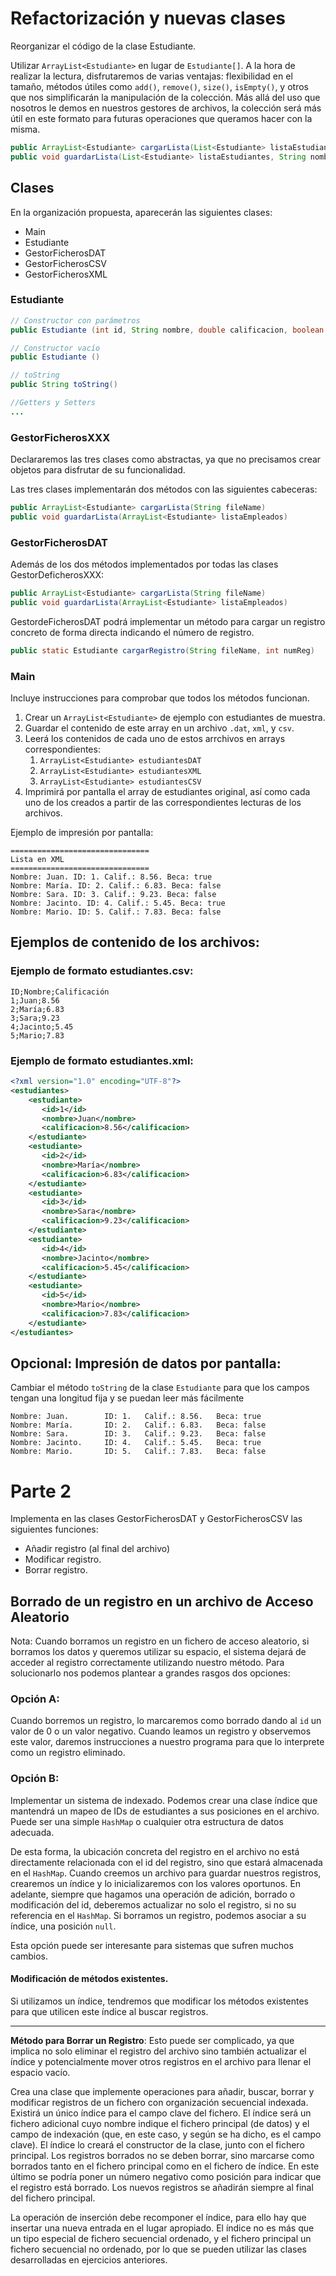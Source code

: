 
# Refactorización y nuevas clases

Reorganizar el código de la clase Estudiante.

Utilizar `ArrayList<Estudiante>` en lugar de `Estudiante[]`. A la hora de realizar la lectura, disfrutaremos de varias ventajas: flexibilidad en el tamaño, métodos útiles como `add()`, `remove()`, `size()`, `isEmpty()`, y otros que nos simplificarán la manipulación de la colección. Más allá del uso que nosotros le demos en nuestros gestores de archivos, la colección será más útil en este formato para futuras operaciones que queramos hacer con la misma.

```java
public ArrayList<Estudiante> cargarLista(List<Estudiante> listaEstudiantes, String nombreArchivo)
public void guardarLista(List<Estudiante> listaEstudiantes, String nombreArchivo)
```

## Clases
En la organización propuesta, aparecerán las siguientes clases:
- Main
- Estudiante
- GestorFicherosDAT
- GestorFicherosCSV
- GestorFicherosXML
### Estudiante
```java
// Constructor con parámetros
public Estudiante (int id, String nombre, double calificacion, boolean beca)

// Constructor vacío
public Estudiante ()

// toString
public String toString()

//Getters y Setters
...
```
### GestorFicherosXXX
Declararemos las tres clases como abstractas, ya que no precisamos crear objetos para disfrutar de su funcionalidad. 

Las tres clases implementarán dos métodos con las siguientes cabeceras:
```java
public ArrayList<Estudiante> cargarLista(String fileName)
public void guardarLista(ArrayList<Estudiante> listaEmpleados)
```

### GestorFicherosDAT
Además de los dos métodos implementados por todas las clases GestorDeficherosXXX:
```java
public ArrayList<Estudiante> cargarLista(String fileName)
public void guardarLista(ArrayList<Estudiante> listaEmpleados)
```
GestordeFicherosDAT podrá implementar un método para cargar un registro concreto de forma directa indicando el número de registro.
```Java
public static Estudiante cargarRegistro(String fileName, int numReg)
```

### Main
Incluye instrucciones para comprobar que todos los métodos funcionan.
1. Crear un `ArrayList<Estudiante>` de ejemplo con estudiantes de muestra.
2. Guardar el contenido de este array en un archivo `.dat`, `xml`, y `csv`.
3. Leerá los contenidos de cada uno de estos arrchivos en arrays correspondientes:
   1. `ArrayList<Estudiante> estudiantesDAT`
   2. `ArrayList<Estudiante> estudiantesXML`
   3. `ArrayList<Estudiante> estudiantesCSV`
4. Imprimirá por pantalla el array de estudiantes original, así como cada uno de los creados a partir de las correspondientes lecturas de los archivos.

Ejemplo de impresión por pantalla:
```
===============================
Lista en XML
===============================
Nombre: Juan. ID: 1. Calif.: 8.56. Beca: true
Nombre: María. ID: 2. Calif.: 6.83. Beca: false
Nombre: Sara. ID: 3. Calif.: 9.23. Beca: false
Nombre: Jacinto. ID: 4. Calif.: 5.45. Beca: true
Nombre: Mario. ID: 5. Calif.: 7.83. Beca: false
```

## Ejemplos de contenido de los archivos: 
### Ejemplo de formato estudiantes.csv:
```CSV
ID;Nombre;Calificación  
1;Juan;8.56  
2;María;6.83  
3;Sara;9.23  
4;Jacinto;5.45  
5;Mario;7.83
```

### Ejemplo de formato estudiantes.xml:
```XML
<?xml version="1.0" encoding="UTF-8"?>  
<estudiantes>  
    <estudiante>       
	   <id>1</id>  
       <nombre>Juan</nombre>  
       <calificacion>8.56</calificacion>  
    </estudiante>
    <estudiante>       
	   <id>2</id>  
       <nombre>María</nombre>  
       <calificacion>6.83</calificacion>  
    </estudiante>    
    <estudiante>       
       <id>3</id>  
       <nombre>Sara</nombre>  
       <calificacion>9.23</calificacion>  
    </estudiante>    
    <estudiante>       
       <id>4</id>  
       <nombre>Jacinto</nombre>  
       <calificacion>5.45</calificacion>  
    </estudiante>    
    <estudiante>       
       <id>5</id>  
       <nombre>Mario</nombre>  
       <calificacion>7.83</calificacion>  
    </estudiante>
</estudiantes>
```

## Opcional: Impresión de datos por pantalla:
Cambiar el método `toString` de la clase `Estudiante` para que los campos tengan una longitud fija y se puedan leer más fácilmente

```
Nombre: Juan.        ID: 1.   Calif.: 8.56.   Beca: true
Nombre: María.       ID: 2.   Calif.: 6.83.   Beca: false
Nombre: Sara.        ID: 3.   Calif.: 9.23.   Beca: false
Nombre: Jacinto.     ID: 4.   Calif.: 5.45.   Beca: true
Nombre: Mario.       ID: 5.   Calif.: 7.83.   Beca: false
```


# Parte 2

Implementa en las clases GestorFicherosDAT y GestorFicherosCSV las siguientes funciones: 
- Añadir registro (al final del archivo)
- Modificar registro.
- Borrar registro.

## Borrado de un registro en un archivo de Acceso Aleatorio
Nota: Cuando borramos un registro en un fichero de acceso aleatorio, si borramos los datos y queremos utilizar su espacio, el sistema dejará de acceder al registro correctamente utilizando nuestro método. Para solucionarlo nos podemos plantear a grandes rasgos dos opciones:

### Opción A:
Cuando borremos un registro, lo marcaremos como borrado dando al `id` un valor de 0 o un valor negativo. Cuando leamos un registro y observemos este valor, daremos instrucciones a nuestro programa para que lo interprete como un registro eliminado.

### Opción B:
Implementar un sistema de indexado. Podemos crear una clase índice que mantendrá un mapeo de IDs de estudiantes a sus posiciones en el archivo. Puede ser una simple `HashMap` o cualquier otra estructura de datos adecuada.

De esta forma, la ubicación concreta del registro en el archivo no está directamente relacionada con el id del registro, sino que estará almacenada en el `HashMap`. Cuando creemos un archivo para guardar nuestros registros, crearemos un índice y lo inicializaremos con los valores oportunos. En adelante, siempre que hagamos una operación de adición, borrado o modificación del id, deberemos actualizar no solo el registro, si no su referencia en el `HashMap`. Si borramos un registro, podemos asociar a su índice, una posición `null`.

Esta opción puede ser interesante para sistemas que sufren muchos cambios.

#### Modificación de métodos existentes.
Si utilizamos un índice, tendremos que modificar los métodos existentes para que utilicen este índice al buscar registros.
    



---

**Método para Borrar un Registro**: Esto puede ser complicado, ya que implica no solo eliminar el registro del archivo sino también actualizar el índice y potencialmente mover otros registros en el archivo para llenar el espacio vacío.

Crea una clase que implemente operaciones para añadir, buscar, borrar y modificar registros de un fichero con organización secuencial indexada. Existirá un único índice para el campo clave del fichero. El índice será un fichero adicional cuyo nombre indique el fichero principal (de datos) y el campo de indexación (que, en este caso, y según se ha dicho, es el campo clave). El índice lo creará el constructor de la clase, junto con el fichero principal. Los registros borrados no se deben borrar, sino marcarse como borrados tanto en el fichero principal como en el fichero de índice. En este último se podría poner un número negativo como posición para indicar que el registro está borrado. Los nuevos registros se añadirán siempre al final del fichero principal.

La operación de inserción debe recomponer el índice, para ello hay que insertar una nueva entrada en el lugar apropiado. El índice no es más que un tipo especial de fichero secuencial ordenado, y el fichero principal un fichero secuencial no ordenado, por lo que se pueden utilizar las clases desarrolladas en ejercicios anteriores.